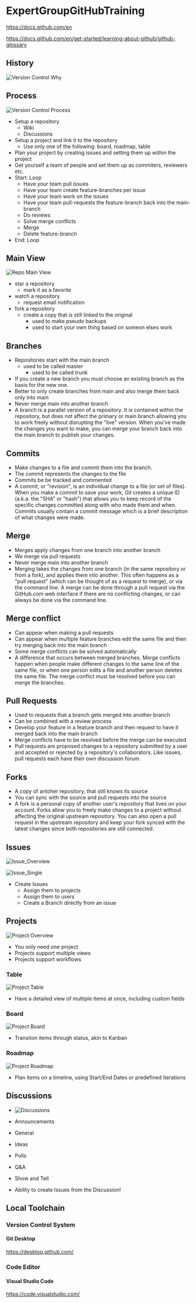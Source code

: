 # ExpertGroupGitHubTraining

https://docs.github.com/en

https://docs.github.com/en/get-started/learning-about-github/github-glossary


## History

![Version Control Why](src/VersionControl_Why.svg)

## Process

![Version Control Process](src/VersionControl_Why_2.svg)

- Setup a repository
  - Wiki
  - Discussions
- Setup a project and link it to the repository
  - Use only one of the following: board, roadmap, table
- Plan your project by creating issues and setting them up within the project
- Get yourself a team of people and set them up as commiters, reviewers etc.
- Start: Loop
  - Have your team pull issues
  - Have your team create feature-branches per issue
  - Have your team work on the issues
  - Have your team pull-requests the feature-branch back into the main-branch
  - Do reviews
  - Solve merge conflicts
  - Merge
  - Delete feature-branch
- End: Loop

## Main View

![Repo Main View](src/Repo_Main_View.jpg)

- star a repository
  - mark it as a favorite
- watch a repository
  - request email notification
- fork a repository
  - create a copy that is still linked to the original
    - used to make pseudo backups
    - used to start your own thing based on someon elses work

## Branches

- Repositories start with the main branch
  - used to be called master
    - used to be called trunk
- If you create a new branch you must choose an existing branch as the basis for the new one.
- Better to only create branches from main and also merge them back only into main
- Never merge main into another branch
- A branch is a parallel version of a repository. It is contained within the repository, but does not affect the primary or main branch allowing you to work freely without disrupting the "live" version. When you've made the changes you want to make, you can merge your branch back into the main branch to publish your changes. 

## Commits

- Make changes to a file and commit them into the branch.
- The commit represents the changes to the file
- Commits be be tracked and commented
- A commit, or "revision", is an individual change to a file (or set of files). When you make a commit to save your work, Git creates a unique ID (a.k.a. the "SHA" or "hash") that allows you to keep record of the specific changes committed along with who made them and when. Commits usually contain a commit message which is a brief description of what changes were made.

## Merge

- Merges apply changes from one branch into another branch
- We merge via pull requests
- Never merge main into another branch
- Merging takes the changes from one branch (in the same repository or from a fork), and applies them into another. This often happens as a "pull request" (which can be thought of as a request to merge), or via the command line. A merge can be done through a pull request via the GitHub.com web interface if there are no conflicting changes, or can always be done via the command line.

## Merge conflict
- Can appear when making a pull requests
- Can appear when multiple feature branches edit the same file and then try merging back into the main branch
- Some merge conflicts can be solved automatically
- A difference that occurs between merged branches. Merge conflicts happen when people make different changes to the same line of the same file, or when one person edits a file and another person deletes the same file. The merge conflict must be resolved before you can merge the branches.

## Pull Requests

- Used to requests that a branch gets merged into another branch
- Can be combined with a review process
- Develop your feature in a feature branch and then request to have it merged back into the main branch
- Merge conflicts have to be resolved before the merge can be executed
- Pull requests are proposed changes to a repository submitted by a user and accepted or rejected by a repository's collaborators. Like issues, pull requests each have their own discussion forum.

## Forks

- A copy of antoher repository, that still knows its source
- You can sync with the source and pull requests into the source
- A fork is a personal copy of another user's repository that lives on your account. Forks allow you to freely make changes to a project without affecting the original upstream repository. You can also open a pull request in the upstream repository and keep your fork synced with the latest changes since both repositories are still connected.

## Issues

![Issue_Overview](src/Issue_Overview.jpg)

![Issue_Single](src/Issue_Single.jpg)

- Create Issues
  - Assign them to projects
  - Assign them to users
  - Create a Branch directly from an issue


## Projects

![Project Overview](src/Project_Overview.jpg)

- You only need one project
- Projects support multiple views
- Projects support workflows

### Table

![Project Table](src/Project_Table.jpg)

- Have a detailed view of multiple items at once, including custom fields

### Board

![Project Board](src/Project_Board.jpg)

- Transiton items through status, akin to Kanban

### Roadmap

![Project Roadmap](src/Project_Roadmap.jpg)

- Plan items on a timeline, using Start/End Dates or predefined Iterations

## Discussions

- ![Discussions](src/Discussions.jpg)

- Announcements
- General
- Ideas
- Polls
- Q&A
- Show and Tell

- Ability to create Issues from the Discussion!

## Local Toolchain

### Version Control System

#### Git Desktop

https://desktop.github.com/

### Code Editor

#### Visual Studio Code

https://code.visualstudio.com/

